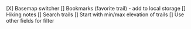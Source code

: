 [X] Basemap switcher
[] Bookmarks (favorite trail) - add to local storage
[] Hiking notes
[] Search trails
[] Start with min/max elevation of trails
[] Use other fields for filter

